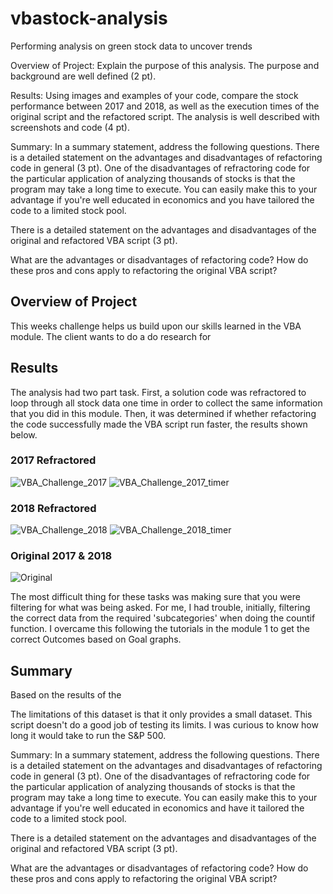 # vbastock-analysis
Performing analysis on green stock data to uncover trends



Overview of Project: Explain the purpose of this analysis.
The purpose and background are well defined (2 pt).

Results: Using images and examples of your code, compare the stock performance between 2017 and 2018, as well as the execution times of the original script and the refactored script.
The analysis is well described with screenshots and code (4 pt).

Summary: In a summary statement, address the following questions.
There is a detailed statement on the advantages and disadvantages of refactoring code in general (3 pt).
One of the disadvantages of refractoring code for the particular application of analyzing thousands of stocks is that the program may take a long time to execute. You can easily make this to your advantage if you're well educated in economics and you have tailored the code to a limited stock pool.

There is a detailed statement on the advantages and disadvantages of the original and refactored VBA script (3 pt).

What are the advantages or disadvantages of refactoring code?
How do these pros and cons apply to refactoring the original VBA script?


## Overview of Project
This weeks challenge helps us build upon our skills learned in the VBA module. The client wants to do a do research for 
## Results
The analysis had two part task. First, a solution code was refractored to loop through all stock data one time in order to collect the same information that you did in this module. Then, it was determined if whether refactoring the code successfully made the VBA script run faster, the results shown below.

### 2017 Refractored 
![VBA_Challenge_2017](https://user-images.githubusercontent.com/107658895/175761138-60faaf6e-37bd-4d96-a29c-ecc37ee3e70f.png)
![VBA_Challenge_2017_timer](https://user-images.githubusercontent.com/107658895/175760314-8ddae46c-3025-489d-9b83-978c878992f3.png)
### 2018 Refractored
![VBA_Challenge_2018](https://user-images.githubusercontent.com/107658895/175760753-bb322daa-9686-4cdf-9c32-312b4ffdefb8.png)
![VBA_Challenge_2018_timer](https://user-images.githubusercontent.com/107658895/175760756-14761ff9-d98c-4fbd-bc73-746dc903f7f1.png)

### Original 2017 & 2018
![Original](https://user-images.githubusercontent.com/107658895/175761234-a23bb236-69ac-4d8e-83fe-fe8925c1b97e.png)


The most difficult thing for these tasks was making sure that you were filtering for what was being asked. For me, I had trouble, initially, filtering the correct data from the required 'subcategories' when doing the countif function. I overcame this following the tutorials in the module 1 to get the correct Outcomes based on Goal graphs.

## Summary
Based on the results of the 

The limitations of this dataset is that it only provides a small dataset. This script doesn't do a good job of testing its limits. I was curious to know how long it would take to run the S&P 500.

Summary: In a summary statement, address the following questions.
There is a detailed statement on the advantages and disadvantages of refactoring code in general (3 pt).
One of the disadvantages of refractoring code for the particular application of analyzing thousands of stocks is that the program may take a long time to execute. You can easily make this to your advantage if you're well educated in economics and have it tailored the code to a limited stock pool.

There is a detailed statement on the advantages and disadvantages of the original and refactored VBA script (3 pt).

What are the advantages or disadvantages of refactoring code?
How do these pros and cons apply to refactoring the original VBA script?
